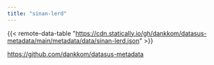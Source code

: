 ```yaml
---
title: "sinan-lerd"
---
```


{{< remote-data-table "https://cdn.statically.io/gh/dankkom/datasus-metadata/main/metadata/data/sinan-lerd.json" >}}

https://github.com/dankkom/datasus-metadata
